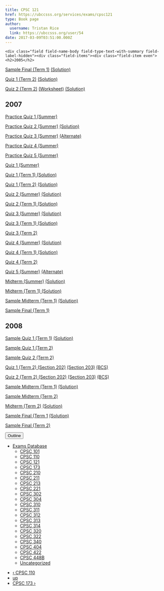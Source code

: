 ```yaml
---
title: CPSC 121 
href: https://ubccsss.org/services/exams/cpsc121
type: Book page
author:
  username: Tristan Rice
  link: https://ubccsss.org/user/54
date: 2017-03-09T03:51:00.000Z
---
```



    <div class="field field-name-body field-type-text-with-summary field-label-hidden"><div class="field-items"><div class="field-item even"><h2>2005</h2>

<p><a href="/files/exams/2005/cs121-2005-t1-sample-final.pdf">Sample Final (Term 1)</a> <a href="/files/exams/2005/cs121-2005-t1-sample-final-solution.pdf">(Solution)</a></p>

<p><a href="/files/exams/2005/cs121-2005-t2-quiz1.pdf">Quiz 1 (Term 2)</a> <a href="/files/exams/2005/cs121-2005-t2-quiz1-solution.pdf">(Solution)</a></p>

<p><a href="/files/exams/2005/cs121-2005-t2-quiz2.pdf">Quiz 2 (Term 2)</a> <a href="/files/exams/2005/cs121-2005-t2-quiz2-worksheet.pdf">(Worksheet)</a> <a href="/files/exams/2005/cs121-2005-t2-quiz2-solution.pdf">(Solution)</a></p>

<h2>2007</h2>

<p><a href="/files/exams/2007/cs121-2007-s-practice-quiz1.pdf">Practice Quiz 1 (Summer)</a></p>

<p><a href="/files/exams/2007/cs121-2007-s-practice-quiz2.pdf">Practice Quiz 2 (Summer)</a> <a href="/files/exams/2007/cs121-2007-s-practice-quiz2-solution.pdf">(Solution)</a></p>

<p><a href="/files/exams/2007/cs121-2007-s-practice-quiz3.pdf">Practice Quiz 3 (Summer)</a> <a href="/files/exams/2007/cs121-2007-s-practice-quiz3b.pdf">(Alternate)</a></p>

<p><a href="/files/exams/2007/cs121-2007-s-practice-quiz4.pdf">Practice Quiz 4 (Summer)</a></p>

<p><a href="/files/exams/2007/cs121-2007-s-practice-quiz5.pdf">Practice Quiz 5 (Summer)</a></p>

<p><a href="/files/exams/2007/cs121-2007-s-quiz1.pdf">Quiz 1 (Summer)</a></p>

<p><a href="/files/exams/2007/cs121-2007-t1-quiz1-solution.pdf">Quiz 1 (Term 1) (Solution)</a></p>

<p><a href="/files/exams/2007/cs121-2007-t2-quiz1.pdf">Quiz 1 (Term 2)</a> <a href="/files/exams/2007/cs121-2007-t2-quiz1-solution.pdf">(Solution)</a></p>

<p><a href="/files/exams/2007/cs121-2007-s-quiz2.pdf">Quiz 2 (Summer)</a> <a href="/files/exams/2007/cs121-2007-s-quiz2-solution.pdf">(Solution)</a></p>

<p><a href="/files/exams/2007/cs121-2007-t1-quiz2-solution.pdf">Quiz 2 (Term 1) (Solution)</a></p>

<p><a href="/files/exams/2007/cs121-2007-s-quiz3.pdf">Quiz 3 (Summer)</a> <a href="/files/exams/2007/cs121-2007-s-quiz3-solution.pdf">(Solution)</a></p>

<p><a href="/files/exams/2007/cs121-2007-t1-quiz3-solution.pdf">Quiz 3 (Term 1) (Solution)</a></p>

<p><a href="/files/exams/2007/cs121-2007-t2-quiz3.pdf">Quiz 3 (Term 2)</a></p>

<p><a href="/files/exams/2007/cs121-2007-s-quiz4.pdf">Quiz 4 (Summer)</a> <a href="/files/exams/2007/cs121-2007-s-quiz4-solution.pdf">(Solution)</a></p>

<p><a href="/files/exams/2007/cs121-2007-t1-quiz4-solution.pdf">Quiz 4 (Term 1) (Solution)</a></p>

<p><a href="/files/exams/2007/cs121-2007-t2-quiz4.pdf">Quiz 4 (Term 2)</a></p>

<p><a href="/files/exams/2007/cs121-2007-s-quiz5.pdf">Quiz 5 (Summer)</a> <a href="/files/exams/2007/cs121-2007-s-quiz5b.pdf">(Alternate)</a></p>

<p><a href="/files/exams/2007/cs121-2007-s-midterm.pdf">Midterm (Summer)</a> <a href="/files/exams/2007/cs121-2007-s-midterm-solution.pdf">(Solution)</a></p>

<p><a href="/files/exams/2007/cs121-2007-t1-midterm-solution.pdf">Midterm (Term 1) (Solution)</a></p>

<p><a href="/files/exams/2007/cs121-2007-t1-sample-midterm.pdf">Sample Midterm (Term 1)</a> <a href="/files/exams/2007/cs121-2007-t1-sample-midterm-solution.pdf">(Solution)</a></p>

<p><a href="/files/exams/2007/cs121-2007-t1-sample-final.pdf">Sample Final (Term 1)</a></p>

<h2>2008</h2>

<p><a href="/files/exams/2008/cs121-2008-t1-sample-quiz1.pdf">Sample Quiz 1 (Term 1)</a> <a href="/files/exams/2008/cs121-2008-t1-sample-quiz1-solution.pdf">(Solution)</a></p>

<p><a href="/files/exams/2008/cs121-2008-t2-sample-quiz1.pdf">Sample Quiz 1 (Term 2)</a></p>

<p><a href="/files/exams/2008/cs121-2008-t2-sample-quiz2.pdf">Sample Quiz 2 (Term 2)</a></p>

<p><a href="/files/exams/2008/cs121-2008-t2-quiz1a.pdf">Quiz 1 (Term 2) (Section 202)</a> <a href="/files/exams/2008/cs121-2008-t2-quiz1b.pdf">(Section 203)</a> <a href="/files/exams/2008/cs121-2008-t2-quiz1c.pdf">(BCS)</a></p>

<p><a href="/files/exams/2008/cs121-2008-t2-quiz2a.pdf">Quiz 2 (Term 2) (Section 202)</a> <a href="/files/exams/2008/cs121-2008-t2-quiz2b.pdf">(Section 203)</a> <a href="/files/exams/2008/cs121-2008-t2-quiz2c.pdf">(BCS)</a></p>

<p><a href="/files/exams/2008/cs121-2008-t1-sample-midterm.pdf">Sample Midterm (Term 1)</a> <a href="/files/exams/2008/cs121-2008-t1-sample-midterm-solution.pdf">(Solution)</a></p>

<p><a href="/files/exams/2008/cs121-2008-t2-sample-midterm.pdf">Sample Midterm (Term 2)</a></p>

<p><a href="/files/exams/2008/cs121-2008-t2-midterm.pdf">Midterm (Term 2)</a> <a href="/files/exams/2008/cs121-2008-t2-midterm-solution.pdf">(Solution)</a></p>

<p><a href="/files/exams/2008/cs121-2008-t1-sample-final.pdf">Sample Final (Term 1</a> <a href="/files/exams/2008/cs121-2008-t1-sample-final-solution.pdf">(Solution)</a></p>

<p><a href="/files/exams/2008/cs121-2008-t2-sample-final.pdf">Sample Final (Term 2)</a></p>
</div></div></div>  <div id="book-navigation-1440" class="book-navigation">
    <div class="book-toc btn-group pull-right">  <button type="button" class="btn btn-link dropdown-toggle" data-toggle="dropdown"><span class="icon glyphicon glyphicon-list" aria-hidden="true"></span> Outline <span class="caret"></span></button><ul class="dropdown-menu" role="menu"><li class="first last expanded" role="presentation"><a href="/services/exams">Exams Database</a><ul class="dropdown-menu" role="menu"><li class="first leaf" role="presentation"><a href="/services/exams/cpsc101">CPSC 101</a></li>
<li class="leaf" role="presentation"><a href="/services/exams/cpsc110">CPSC 110</a></li>
<li class="leaf active" role="presentation"><a href="/services/exams/cpsc121" class="active">CPSC 121</a></li>
<li class="leaf" role="presentation"><a href="/services/exams/cpsc173">CPSC 173</a></li>
<li class="leaf" role="presentation"><a href="/services/exams/cpsc210">CPSC 210</a></li>
<li class="leaf" role="presentation"><a href="/services/exams/cpsc211">CPSC 211</a></li>
<li class="leaf" role="presentation"><a href="/services/exams/cpsc213">CPSC 213</a></li>
<li class="leaf" role="presentation"><a href="/services/exams/cpsc221">CPSC 221</a></li>
<li class="leaf" role="presentation"><a href="/services/exams/cpsc302">CPSC 302</a></li>
<li class="leaf" role="presentation"><a href="/services/exams/cpsc304">CPSC 304</a></li>
<li class="leaf" role="presentation"><a href="/services/exams/cpsc310">CPSC 310</a></li>
<li class="leaf" role="presentation"><a href="/services/exams/cpsc311">CPSC 311 </a></li>
<li class="leaf" role="presentation"><a href="/services/exams/cpsc312">CPSC 312</a></li>
<li class="leaf" role="presentation"><a href="/services/exams/cpsc313">CPSC 313</a></li>
<li class="leaf" role="presentation"><a href="/services/exams/cpsc314">CPSC 314</a></li>
<li class="leaf" role="presentation"><a href="/services/exams/cpsc320">CPSC 320</a></li>
<li class="leaf" role="presentation"><a href="/services/exams/cpsc322">CPSC 322</a></li>
<li class="leaf" role="presentation"><a href="/services/exams/cpsc340">CPSC 340</a></li>
<li class="leaf" role="presentation"><a href="/services/exams/cpsc404">CPSC 404</a></li>
<li class="leaf" role="presentation"><a href="/services/exams/cpsc422">CPSC 422</a></li>
<li class="leaf" role="presentation"><a href="/services/exams/cpsc448B">CPSC 448B</a></li>
<li class="last leaf" role="presentation"><a href="/node/1455">Uncategorized</a></li>
</ul></li>
</ul></div>
        <ul class="pager clearfix">
              <li class="previous"><a href="/services/exams/cpsc110" class="page-previous" title="Go to previous page">&#x2039; CPSC 110</a></li>
                    <li><a href="/services/exams" class="page-up" title="Go to parent page">up</a></li>
                    <li class="next"><a href="/services/exams/cpsc173" class="page-next" title="Go to next page">CPSC 173 &#x203A;</a></li>
          </ul>
    
  </div>
    <footer>
          </footer>
    